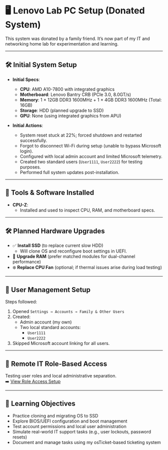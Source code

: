 # 🖥️ Lenovo Lab PC Setup (Donated System)

This system was donated by a family friend. It’s now part of my IT and networking home lab for experimentation and learning.

---

## 🛠️ Initial System Setup

- **Initial Specs**:
  - **CPU**: AMD A10-7800 with integrated graphics
  - **Motherboard**: Lenovo Bantry CRB (PCIe 3.0, 8.0GT/s)
  - **Memory**: 1 × 12GB DDR3 1600MHz + 1 × 4GB DDR3 1600MHz (Total: 16GB)
  - **Storage**: HDD (planned upgrade to SSD)
  - **GPU**: None (using integrated graphics from APU)

- **Initial Actions**:
  - System reset stuck at 22%; forced shutdown and restarted successfully.
  - Forgot to disconnect Wi-Fi during setup (unable to bypass Microsoft login).
  - Configured with local admin account and limited Microsoft telemetry.
  - Created two standard users (`User1111`, `User2222`) for testing purposes.
  - Performed full system updates post-installation.

---

## 🔧 Tools & Software Installed

- **CPU-Z**:
  - Installed and used to inspect CPU, RAM, and motherboard specs.

---

## 🛠️ Planned Hardware Upgrades

- ✅ **Install SSD** (to replace current slow HDD)
  - Will clone OS and reconfigure boot settings in UEFI.
- 🧠 **Upgrade RAM** (prefer matched modules for dual-channel performance)
- ❄️ **Replace CPU Fan** (optional; if thermal issues arise during load testing)

---

## 👤 User Management Setup

Steps followed:

1. Opened `Settings → Accounts → Family & Other Users`
2. Created:
   - Admin account (my own)
   - Two local standard accounts:
     - `User1111`
     - `User2222`
3. Skipped Microsoft account linking for all users.

---

## 🔐 Remote IT Role-Based Access

Testing user roles and local administrative separation.  
➡️ [View Role Access Setup](./roleaccess.md)

---

## 🧪 Learning Objectives

- Practice cloning and migrating OS to SSD  
- Explore BIOS/UEFI configuration and boot management  
- Test account permissions and local user administration  
- Simulate real-world IT support tasks (e.g., user lockouts, password resets)  
- Document and manage tasks using my osTicket-based ticketing system  


